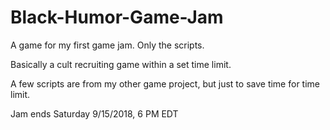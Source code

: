 # Black-Humor-Game-Jam
A game for my first game jam. Only the scripts.

Basically a cult recruiting game within a set time limit.

A few scripts are from my other game project, but just to save time for time limit.

Jam ends Saturday 9/15/2018, 6 PM EDT
